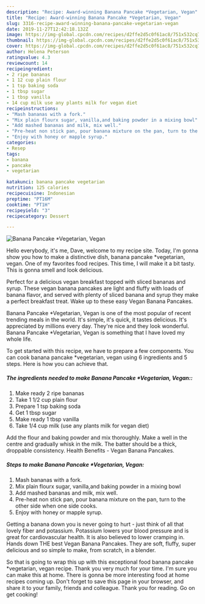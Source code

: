 ```yaml
---
description: "Recipe: Award-winning Banana Pancake *Vegetarian, Vegan"
title: "Recipe: Award-winning Banana Pancake *Vegetarian, Vegan"
slug: 3316-recipe-award-winning-banana-pancake-vegetarian-vegan
date: 2019-11-27T12:42:18.132Z
image: https://img-global.cpcdn.com/recipes/d2ffe2d5c0f61ac8/751x532cq70/banana-pancake-vegetarian-vegan-recipe-main-photo.jpg
thumbnail: https://img-global.cpcdn.com/recipes/d2ffe2d5c0f61ac8/751x532cq70/banana-pancake-vegetarian-vegan-recipe-main-photo.jpg
cover: https://img-global.cpcdn.com/recipes/d2ffe2d5c0f61ac8/751x532cq70/banana-pancake-vegetarian-vegan-recipe-main-photo.jpg
author: Helena Peterson
ratingvalue: 4.3
reviewcount: 14
recipeingredient:
- 2 ripe bananas
- 1 12 cup plain flour
- 1 tsp baking soda
- 1 tbsp sugar
- 1 tbsp vanilla
- 14 cup milk use any plants milk for vegan diet
recipeinstructions:
- "Mash bananas with a fork."
- "Mix plain flourx sugar, vanilla,and baking powder in a mixing bowl"
- "Add mashed bananas and milk, mix well."
- "Pre-heat non stick pan, pour banana mixture on the pan, turn to the other side when one side cooks."
- "Enjoy with honey or mapple syrup."
categories:
- Resep
tags:
- banana
- pancake
- vegetarian

katakunci: banana pancake vegetarian
nutrition: 125 calories
recipecuisine: Indonesian
preptime: "PT16M"
cooktime: "PT1H"
recipeyield: "3"
recipecategory: Dessert

---
```



![Banana Pancake *Vegetarian, Vegan](https://img-global.cpcdn.com/recipes/d2ffe2d5c0f61ac8/751x532cq70/banana-pancake-vegetarian-vegan-recipe-main-photo.jpg)

Hello everybody, it's me, Dave, welcome to my recipe site. Today, I'm gonna show you how to make a distinctive dish, banana pancake *vegetarian, vegan. One of my favorites food recipes. This time, I will make it a bit tasty. This is gonna smell and look delicious.

Perfect for a delicious vegan breakfast topped with sliced bananas and syrup. These vegan banana pancakes are light and fluffy with loads of banana flavor, and served with plenty of sliced banana and syrup they make a perfect breakfast treat. Wake up to these easy Vegan Banana Pancakes.

Banana Pancake *Vegetarian, Vegan is one of the most popular of recent trending meals in the world. It's simple, it's quick, it tastes delicious. It's appreciated by millions every day. They're nice and they look wonderful. Banana Pancake *Vegetarian, Vegan is something that I have loved my whole life.


To get started with this recipe, we have to prepare a few components. You can cook banana pancake *vegetarian, vegan using 6 ingredients and 5 steps. Here is how you can achieve that.

##### The ingredients needed to make Banana Pancake *Vegetarian, Vegan::

1. Make ready 2 ripe bananas
1. Take 1 1/2 cup plain flour
1. Prepare 1 tsp baking soda
1. Get 1 tbsp sugar
1. Make ready 1 tbsp vanilla
1. Take 1/4 cup milk (use any plants milk for vegan diet)


Add the flour and baking powder and mix thoroughly. Make a well in the centre and gradually whisk in the milk. The batter should be a thick, droppable consistency. Health Benefits - Vegan Banana Pancakes. 

##### Steps to make Banana Pancake *Vegetarian, Vegan:

1. Mash bananas with a fork.
1. Mix plain flourx sugar, vanilla,and baking powder in a mixing bowl
1. Add mashed bananas and milk, mix well.
1. Pre-heat non stick pan, pour banana mixture on the pan, turn to the other side when one side cooks.
1. Enjoy with honey or mapple syrup.


Getting a banana down you is never going to hurt - just think of all that lovely fiber and potassium. Potassium lowers your blood pressure and is great for cardiovascular health. It is also believed to lower cramping in. Hands down THE best Vegan Banana Pancakes. They are soft, fluffy, super delicious and so simple to make, from scratch, in a blender. 

So that is going to wrap this up with this exceptional food banana pancake *vegetarian, vegan recipe. Thank you very much for your time. I'm sure you can make this at home. There is gonna be more interesting food at home recipes coming up. Don't forget to save this page in your browser, and share it to your family, friends and colleague. Thank you for reading. Go on get cooking!

